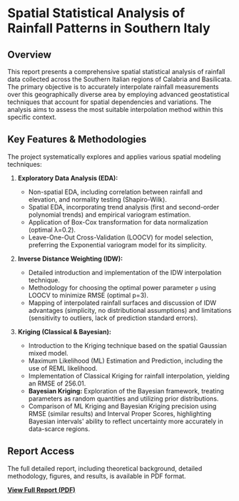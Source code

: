 # Spatial Statistical Analysis of Rainfall Patterns in Southern Italy

## Overview

This report presents a comprehensive spatial statistical analysis of rainfall data collected across the Southern Italian regions of Calabria and Basilicata. The primary objective is to accurately interpolate rainfall measurements over this geographically diverse area by employing advanced geostatistical techniques that account for spatial dependencies and variations. The analysis aims to assess the most suitable interpolation method within this specific context.

## Key Features & Methodologies

The project systematically explores and applies various spatial modeling techniques:

1.  **Exploratory Data Analysis (EDA):**
    * Non-spatial EDA, including correlation between rainfall and elevation, and normality testing (Shapiro-Wilk).
    * Spatial EDA, incorporating trend analysis (first and second-order polynomial trends) and empirical variogram estimation.
    * Application of Box-Cox transformation for data normalization (optimal λ=0.2).
    * Leave-One-Out Cross-Validation (LOOCV) for model selection, preferring the Exponential variogram model for its simplicity.

2.  **Inverse Distance Weighting (IDW):**
    * Detailed introduction and implementation of the IDW interpolation technique.
    * Methodology for choosing the optimal power parameter `p` using LOOCV to minimize RMSE (optimal p=3).
    * Mapping of interpolated rainfall surfaces and discussion of IDW advantages (simplicity, no distributional assumptions) and limitations (sensitivity to outliers, lack of prediction standard errors).

3.  **Kriging (Classical & Bayesian):**
    * Introduction to the Kriging technique based on the spatial Gaussian mixed model.
    * Maximum Likelihood (ML) Estimation and Prediction, including the use of REML likelihood.
    * Implementation of Classical Kriging for rainfall interpolation, yielding an RMSE of 256.01.
    * **Bayesian Kriging:** Exploration of the Bayesian framework, treating parameters as random quantities and utilizing prior distributions.
    * Comparison of ML Kriging and Bayesian Kriging precision using RMSE (similar results) and Interval Proper Scores, highlighting Bayesian intervals' ability to reflect uncertainty more accurately in data-scarce regions.

## Report Access

The full detailed report, including theoretical background, detailed methodology, figures, and results, is available in PDF format.

[**View Full Report (PDF)**](https://github.com/MatteoVantaggio/Spatial_Statistics_Rainfall_Analysis/blob/main/spatial_statistics_project.pdf) 
